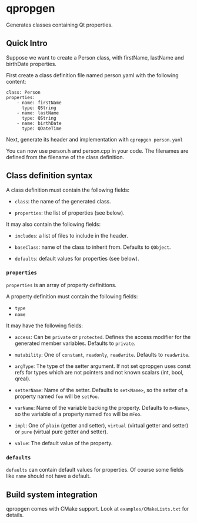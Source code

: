 # qpropgen

Generates classes containing Qt properties.

## Quick Intro

Suppose we want to create a Person class, with firstName, lastName and
birthDate properties.

First create a class definition file named person.yaml with the following
content:

    class: Person
    properties:
        - name: firstName
          type: QString
        - name: lastName
          type: QString
        - name: birthDate
          type: QDateTime

Next, generate its header and implementation with `qpropgen person.yaml`

You can now use person.h and person.cpp in your code. The filenames are defined
from the filename of the class definition.

## Class definition syntax

A class definition must contain the following fields:

- `class`: the name of the generated class.

- `properties`: the list of properties (see below).

It may also contain the following fields:

- `includes`: a list of files to include in the header.

- `baseClass`: name of the class to inherit from. Defaults to `QObject`.

- `defaults`: default values for properties (see below).

### `properties`

`properties` is an array of property definitions.

A property definition must contain the following fields:

- `type`
- `name`

It may have the following fields:

- `access`: Can be `private` or `protected`. Defines the access modifier for
  the generated member variables. Defaults to `private`.

- `mutability`: One of `constant`, `readonly`, `readwrite`. Defaults to
  `readwrite`.

- `argType`: The type of the setter argument. If not set qpropgen uses const
  refs for types which are not pointers and not known scalars (int, bool,
  qreal).

- `setterName`: Name of the setter. Defaults to `set<Name>`, so the setter of
  a property named `foo` will be `setFoo`.

- `varName`: Name of the variable backing the property. Defaults to `m<Name>`,
  so the variable of a property named `foo` will be `mFoo`.

- `impl`: One of `plain` (getter and setter), `virtual` (virtual getter and
  setter) or `pure` (virtual pure getter and setter).

- `value`: The default value of the property.

### `defaults`

`defaults` can contain default values for properties. Of course some fields
like `name` should not have a default.

## Build system integration

qpropgen comes with CMake support. Look at `examples/CMakeLists.txt` for
details.
